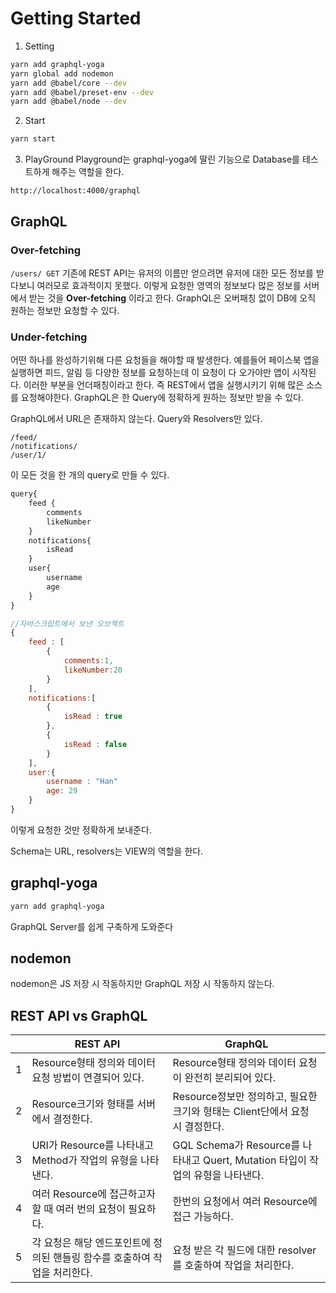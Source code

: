 # Getting Started

1. Setting

```bash
yarn add graphql-yoga
yarn global add nodemon
yarn add @babel/core --dev
yarn add @babel/preset-env --dev
yarn add @babel/node --dev
```

2. Start

```bash
yarn start
```

3. PlayGround
   Playground는 graphql-yoga에 딸린 기능으로 Database를 테스트하게 해주는 역할을 한다.

```
http://localhost:4000/graphql
```

## GraphQL

### Over-fetching

`/users/ GET`
기존에 REST API는 유저의 이름만 얻으려면 유저에 대한 모든 정보를 받다보니 여러모로 효과적이지 못했다. 이렇게 요청한 영역의 정보보다 많은 정보를 서버에서 받는 것을 **Over-fetching** 이라고 한다.
GraphQL은 오버패칭 없이 DB에 오직 원하는 정보만 요청할 수 있다.

### Under-fetching

어떤 하나를 완성하기위해 다른 요청들을 해야할 때 발생한다. 예를들어 페이스북 앱을 실행하면 피드, 알림 등 다양한 정보를 요청하는데 이 요청이 다 오가야만 앱이 시작된다. 이러한 부분을 언더패칭이라고 한다. 즉 REST에서 앱을 실행시키기 위해 많은 소스를 요청해야한다. GraphQL은 한 Query에 정확하게 원하는 정보만 받을 수 있다.

GraphQL에서 URL은 존재하지 않는다. Query와 Resolvers만 있다.

```
/feed/
/notifications/
/user/1/
```

이 모든 것을 한 개의 query로 만들 수 있다.

```javascript
query{
    feed {
        comments
        likeNumber
    }
    notifications{
        isRead
    }
    user{
        username
        age
    }
}

//자바스크립트에서 보낸 오브젝트
{
    feed : [
        {
            comments:1,
            likeNumber:20
        }
    ],
    notifications:[
        {
            isRead : true
        },
        {
            isRead : false
        }
    ],
    user:{
        username : "Han"
        age: 29
    }
}
```

이렇게 요청한 것만 정확하게 보내준다.

Schema는 URL, resolvers는 VIEW의 역할을 한다.

## graphql-yoga

```bash
yarn add graphql-yoga
```

GraphQL Server를 쉽게 구축하게 도와준다

## nodemon

nodemon은 JS 저장 시 작동하지만 GraphQL 저장 시 작동하지 않는다.

## REST API vs GraphQL

|     | REST API                                                                   | GraphQL                                                                         |
| --- | -------------------------------------------------------------------------- | ------------------------------------------------------------------------------- |
| 1   | Resource형태 정의와 데이터 요청 방법이 연결되어 있다.                      | Resource형태 정의와 데이터 요청이 완전히 분리되어 있다.                         |
| 2   | Resource크기와 형태를 서버에서 결정한다.                                   | Resource정보만 정의하고, 필요한 크기와 형태는 Client단에서 요청 시 결정한다.    |
| 3   | URI가 Resource를 나타내고 Method가 작업의 유형을 나타낸다.                 | GQL Schema가 Resource를 나타내고 Quert, Mutation 타입이 작업의 유형을 나타낸다. |
| 4   | 여러 Resource에 접근하고자 할 때 여러 번의 요청이 필요하다.                | 한번의 요청에서 여러 Resource에 접근 가능하다.                                  |
| 5   | 각 요청은 해당 엔드포인트에 정의된 핸들링 함수를 호출하여 작업을 처리한다. | 요청 받은 각 필드에 대한 resolver를 호출하여 작업을 처리한다.                   |
